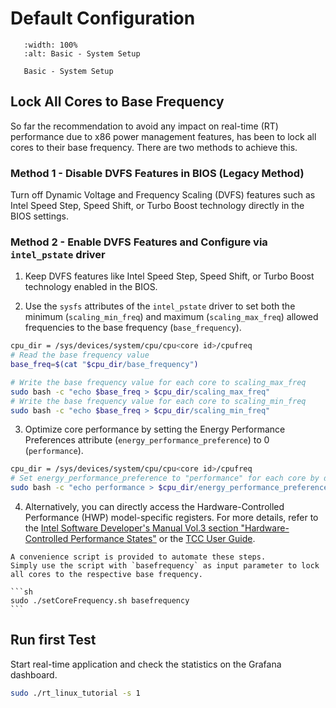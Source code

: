 # Default Configuration

```{figure} images/setup_basic.png
   :width: 100%
   :alt: Basic - System Setup

   Basic - System Setup
```

## Lock All Cores to Base Frequency

So far the recommendation to avoid any impact on real-time (RT) performance due to x86 power management features, has been to lock all cores to their base frequency. There are two methods to achieve this.

### Method 1 - Disable DVFS Features in BIOS (Legacy Method)
Turn off Dynamic Voltage and Frequency Scaling (DVFS) features such as Intel Speed Step, Speed Shift, or Turbo Boost technology directly in the BIOS settings.

### Method 2 - Enable DVFS Features and Configure via `intel_pstate` driver

1. Keep DVFS features like Intel Speed Step, Speed Shift, or Turbo Boost technology enabled in the BIOS.
    
2. Use the `sysfs` attributes of the `intel_pstate` driver to set both the minimum (`scaling_min_freq`) and maximum (`scaling_max_freq`) allowed frequencies to the base frequency (`base_frequency`).
```sh
cpu_dir = /sys/devices/system/cpu/cpu<core id>/cpufreq
# Read the base frequency value
base_freq=$(cat "$cpu_dir/base_frequency")

# Write the base frequency value for each core to scaling_max_freq
sudo bash -c "echo $base_freq > $cpu_dir/scaling_max_freq"
# Write the base frequency value for each core to scaling_min_freq
sudo bash -c "echo $base_freq > $cpu_dir/scaling_min_freq"
```
    
3. Optimize core performance by setting the Energy Performance Preferences attribute (`energy_performance_preference`) to 0 (`performance`).
```sh
cpu_dir = /sys/devices/system/cpu/cpu<core id>/cpufreq
# Set energy_performance_preference to "performance" for each core by default
sudo bash -c "echo performance > $cpu_dir/energy_performance_preference"
```
    
4. Alternatively, you can directly access the Hardware-Controlled Performance (HWP) model-specific registers. For more details, refer to the [Intel Software Developer's Manual Vol.3 section "Hardware-Controlled Performance States"](https://cdrdv2.intel.com/v1/dl/getContent/671200)  or the [TCC User Guide](https://cdrdv2.intel.com/v1/dl/getContent/831868?explicitVersion=true). 


````{note}
A convenience script is provided to automate these steps.
Simply use the script with `basefrequency` as input parameter to lock all cores to the respective base frequency.

```sh
sudo ./setCoreFrequency.sh basefrequency
```
````

## Run first Test
Start real-time application and check the statistics on the Grafana dashboard. 
```sh
sudo ./rt_linux_tutorial -s 1
```